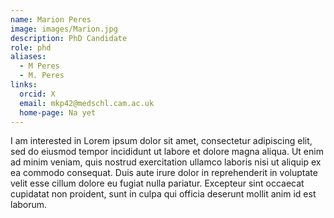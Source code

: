 ```yaml
---
name: Marion Peres
image: images/Marion.jpg
description: PhD Candidate
role: phd
aliases:
  - M Peres
  - M. Peres
links:
  orcid: X
  email: mkp42@medschl.cam.ac.uk
  home-page: Na yet
---
```


I am interested in Lorem ipsum dolor sit amet, consectetur adipiscing elit, sed do eiusmod tempor incididunt ut labore et dolore magna aliqua.
Ut enim ad minim veniam, quis nostrud exercitation ullamco laboris nisi ut aliquip ex ea commodo consequat.
Duis aute irure dolor in reprehenderit in voluptate velit esse cillum dolore eu fugiat nulla pariatur.
Excepteur sint occaecat cupidatat non proident, sunt in culpa qui officia deserunt mollit anim id est laborum.